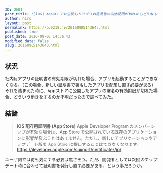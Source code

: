 ```yaml
---
ID: 2601
post_title: '[iOS] Appストアに公開したアプリの証明書の有効期限が切れたらどうなるか'
author: hiro
layout: post
permalink: https://b.0218.jp/20160905143643.html
published: true
post_date: 2016-09-05 14:36:43
modified_date: false
slug: 20160905143643.html
---
```

<!--more-->
## 状況
社内用アプリの証明書の有効期限が切れた場合、アプリを起動することができなくなる。（この場合、新しい証明書で署名したアプリを配布し直す必要がある）
それを踏まえた時に、Appストアに公開したアプリの署名の有効期限が切れた場合、どういう動きをするのか不明だったので調べてみた。

## 結論
<blockquote><b>iOS 配布用証明書 (App Store)</b>
Apple Developer Program のメンバーシップが有効な場合は、App Store で公開されている既存のアプリケーションに影響が及ぶことはありません。ただし、新しいアプリケーションやアップデート版を App Store に提出することはできなくなります。
<footer><a href="https://developer.apple.com/support/certificates/jp/">https://developer.apple.com/support/certificates/jp/</a></footer></blockquote>

ユーザ側では何も気にする必要は無さそう。ただ、開発者としては次回のアップデート時に合わせて証明書を発行し直す必要がある、という事だろうか。